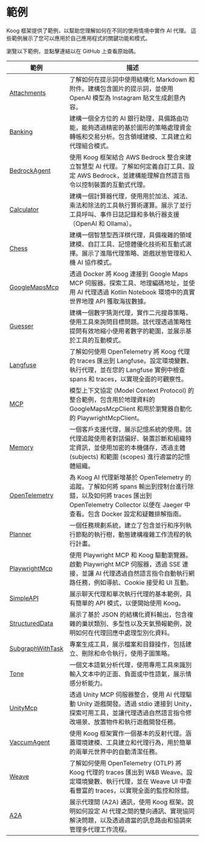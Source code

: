 # 範例

Koog 框架提供了範例，以幫助您理解如何在不同的使用情境中實作 AI 代理。
這些範例展示了您可以應用於自己應用程式的關鍵功能和模式。

瀏覽以下範例，並點擊連結以在 GitHub 上查看原始碼。

| 範例                                                                                                                              | 描述                                                                                                                                                                                                                                                                                     |
|-----------------------------------------------------------------------------------------------------------------------------------|------------------------------------------------------------------------------------------------------------------------------------------------------------------------------------------------------------------------------------------------------------------------------------------|
| [Attachments](examples/Attachments.md)                                                                                            | 了解如何在提示詞中使用結構化 Markdown 和附件。建構包含圖片的提示詞，並使用 OpenAI 模型為 Instagram 貼文生成創意內容。                                                                                                                                                                                           |
| [Banking](examples/Banking.md)                                                                                                    | 建構一個全方位的 AI 銀行助理，具備路由功能，能夠透過精密的基於圖形的策略處理資金轉帳和交易分析。包含領域建模、工具建立和代理組合模式。                                                                                                                                                                                                |
| [BedrockAgent](examples/BedrockAgent.md)                                                                                          | 使用 Koog 框架結合 AWS Bedrock 整合來建立智慧型 AI 代理。了解如何定義自訂工具、設定 AWS Bedrock，並建構能理解自然語言指令以控制裝置的互動式代理。                                                                                                                                                                                                  |
| [Calculator](examples/Calculator.md)                                                                                              | 建構一個計算器代理，使用用於加法、減法、乘法和除法的工具執行算術運算。展示了並行工具呼叫、事件日誌記錄和多執行器支援（OpenAI 和 Ollama）。                                                                                                                                                                                             |
| [Chess](examples/Chess.md)                                                                                                        | 建構一個智慧型西洋棋代理，具備複雜的領域建模、自訂工具、記憶體優化技術和互動式選擇。展示了進階代理策略、遊戲狀態管理和人機 AI 協作模式。                                                                                                                                                                                        |
| [GoogleMapsMcp](examples/GoogleMapsMcp.md)                                                                                        | 透過 Docker 將 Koog 連接到 Google Maps MCP 伺服器。探索工具、地理編碼地址，並使用 AI 代理透過 Kotlin Notebook 環境中的真實世界地理 API 獲取海拔數據。                                                                                                                                                                             |
| [Guesser](examples/Guesser.md)                                                                                                    | 建構一個數字猜測代理，實作二元搜尋策略，使用工具來詢問目標問題。該代理透過策略性提問有效地縮小使用者數字的範圍，並展示基於工具的互動模式。                                                                                                                                                                                              |
| [Langfuse](examples/Langfuse.md)                                                                                                  | 了解如何使用 OpenTelemetry 將 Koog 代理的 traces 匯出到 Langfuse。設定環境變數、執行代理，並在您的 Langfuse 實例中檢查 spans 和 traces，以實現全面的可觀察性。                                                                                                                                                                                 |
| [MCP](https://github.com/JetBrains/koog/tree/develop/examples/src/main/kotlin/ai/koog/agents/example/mcp)                         | 模型上下文協定 (Model Context Protocol) 的整合範例，包含用於地理資料的 GoogleMapsMcpClient 和用於瀏覽器自動化的 PlaywrightMcpClient。                                                                                                                                                                                                       |
| [Memory](https://github.com/JetBrains/koog/tree/develop/examples/src/main/kotlin/ai/koog/agents/example/memory)                   | 一個客戶支援代理，展示記憶系統的使用。該代理追蹤使用者對話偏好、裝置診斷和組織特定資訊，並使用加密的本機儲存，透過主體 (subjects) 和範圍 (scopes) 進行適當的記憶體組織。                                                                                                                                                           |
| [OpenTelemetry](examples/OpenTelemetry.md)                                                                                        | 為 Koog AI 代理新增基於 OpenTelemetry 的追蹤。了解如何將 spans 輸出到控制台進行除錯，以及如何將 traces 匯出到 OpenTelemetry Collector 以便在 Jaeger 中查看。包含 Docker 設定和疑難排解指南。                                                                                                                                         |
| [Planner](https://github.com/JetBrains/koog/tree/develop/examples/src/main/kotlin/ai/koog/agents/example/planner)                 | 一個任務規劃系統，建立了包含並行和序列執行節點的執行樹，動態建構複雜工作流程的執行計畫。                                                                                                                                                                                                  |
| [PlaywrightMcp](examples/PlaywrightMcp.md)                                                                                        | 使用 Playwright MCP 和 Koog 驅動瀏覽器。啟動 Playwright MCP 伺服器，透過 SSE 連接，並讓 AI 代理透過自然語言指令自動執行網路任務，例如導航、Cookie 接受和 UI 互動。                                                                                                                                                                  |
| [SimpleAPI](https://github.com/JetBrains/koog/tree/develop/examples/src/main/kotlin/ai/koog/agents/example/simpleapi)             | 展示聊天代理和單次執行代理的基本範例，具有簡單的 API 模式，以便開始使用 Koog。                                                                                                                                                                                                                                                          |
| [StructuredData](https://github.com/JetBrains/koog/tree/develop/examples/src/main/kotlin/ai/koog/agents/example/structureddata)   | 展示了基於 JSON 的結構化資料輸出，包含複雜的巢狀類別、多型性以及天氣預報範例，說明如何在代理回應中處理型別化資料。                                                                                                                                                                                                    |
| [SubgraphWithTask](https://github.com/JetBrains/koog/tree/develop/examples/src/main/kotlin/ai/koog/agents/example/subgraphwithtask) | 專案生成工具，展示檔案和目錄操作，包括建立、刪除和命令執行，使用子圖策略。                                                                                                                                                                                                                       |
| [Tone](https://github.com/JetBrains/koog/tree/develop/examples/src/main/kotlin/ai/koog/agents/example/tone)                       | 一個文本語氣分析代理，使用專用工具來識別輸入文本中的正面、負面或中性語氣，展示情感分析能力。                                                                                                                                                                                                                        |
| [UnityMcp](examples/UnityMcp.md)                                                                                                  | 透過 Unity MCP 伺服器整合，使用 AI 代理驅動 Unity 遊戲開發。透過 stdio 連接到 Unity，探索可用工具，並讓代理透過自然語言指令修改場景、放置物件和執行遊戲開發任務。                                                                                                                                                              |
| [VaccumAgent](examples/VaccumAgent.md)                                                                                            | 使用 Koog 框架實作一個基本的反射代理。涵蓋環境建模、工具建立和代理行為，用於簡單的兩單元世界中的自動清潔任務。                                                                                                                                                                                                     |
| [Weave](examples/Weave.md)                                                                                                          | 了解如何使用 OpenTelemetry (OTLP) 將 Koog 代理的 traces 匯出到 W&B Weave。設定環境變數、執行代理，並在 Weave UI 中查看豐富的 traces，以實現全面的監控和除錯。                                                                                                                                                                  |
| [A2A](https://github.com/JetBrains/koog/tree/develop/examples/simple-examples/src/main/kotlin/ai/koog/agents/example/a2a)           | 展示代理間 (A2A) 通訊，使用 Koog 框架。說明如何設定 AI 代理之間的雙向通訊、實現協同解決問題，以及透過適當的訊息路由和協調來管理多代理工作流程。                                                                                                                                                                                               |